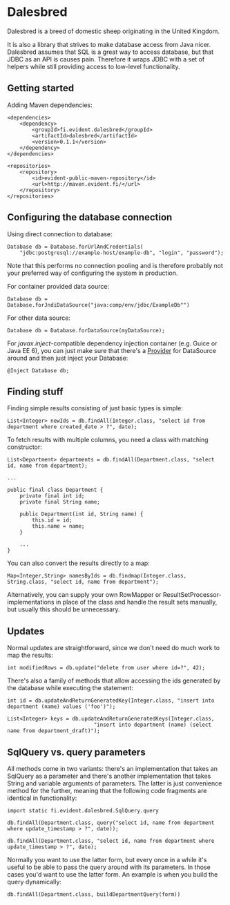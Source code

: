 Dalesbred
=========

Dalesbred is a breed of domestic sheep originating in the United Kingdom.

It is also a library that strives to make database access from Java nicer.
Dalesbred assumes that SQL is a great way to access database, but that JDBC
as an API is causes pain. Therefore it wraps JDBC with a set of helpers
while still providing access to low-level functionality.

Getting started
---------------

Adding Maven dependencies:

    <dependencies>
        <dependency>
            <groupId>fi.evident.dalesbred</groupId>
            <artifactId>dalesbred</artifactId>
            <version>0.1.1</version>
        </dependency>
    </dependencies>

    <repositories>
        <repository>
            <id>evident-public-maven-repository</id>
            <url>http://maven.evident.fi/</url>
        </repository>
    </repositories>

Configuring the database connection
-----------------------------------

Using direct connection to database:

    Database db = Database.forUrlAndCredentials(
        "jdbc:postgresql://example-host/example-db", "login", "password");

Note that this performs no connection pooling and is therefore probably not your preferred way of configuring
the system in production.

For container provided data source:

    Database db = Database.forJndiDataSource("java:comp/env/jdbc/ExampleDb"")

For other data source:

    Database db = Database.forDataSource(myDataSource);

For _javax.inject_-compatible dependency injection container (e.g. Guice or Java EE 6), you
can just make sure that there's a [Provider](http://docs.oracle.com/javaee/6/api/javax/inject/Provider.html)
for DataSource around and then just inject your Database:

    @Inject Database db;

Finding stuff
-------------

Finding simple results consisting of just basic types is simple:

    List<Integer> newIds = db.findAll(Integer.class, "select id from department where created_date > ?", date);

To fetch results with multiple columns, you need a class with matching constructor:

    List<Department> departments = db.findAll(Department.class, "select id, name from department);

    ...

    public final class Department {
        private final int id;
        private final String name;

        public Department(int id, String name) {
            this.id = id;
            this.name = name;
        }

        ...
    }

You can also convert the results directly to a map:

    Map<Integer,String> namesByIds = db.findmap(Integer.class, String.class, "select id, name from department");

Alternatively, you can supply your own RowMapper or ResultSetProcessor-implementations in place
of the class and handle the result sets manually, but usually this should be unnecessary.

Updates
-------

Normal updates are straightforward, since we don't need do much work to map the results:

    int modifiedRows = db.update("delete from user where id=?", 42);

There's also a family of methods that allow accessing the ids generated by the database while executing the statement:

    int id = db.updateAndReturnGeneratedKey(Integer.class, "insert into department (name) values ('foo')");

    List<Integer> keys = db.updateAndReturnGeneratedKeys(Integer.class,
                                "insert into department (name) (select name from department_draft)");


SqlQuery vs. query parameters
-----------------------------

All methods come in two variants: there's an implementation that takes an SqlQuery as a parameter and there's
another implementation that takes String and variable arguments of parameters. The latter is just convenience
method for the further, meaning that the following code fragments are identical in functionality:

    import static fi.evident.dalesbred.SqlQuery.query

    db.findAll(Department.class, query("select id, name from department where update_timestamp > ?", date));

    db.findAll(Department.class, "select id, name from department where update_timestamp > ?", date);

Normally you want to use the latter form, but every once in a while it's useful to be able to pass the query
around with its parameters. In those cases you'd want to use the latter form. An example is when you build
the query dynamically:

    db.findAll(Department.class, buildDepartmentQuery(form))
